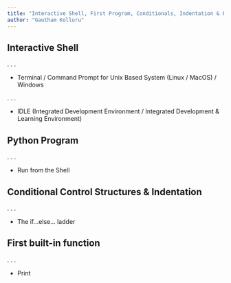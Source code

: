 ```yaml
---
title: "Interactive Shell, First Program, Conditionals, Indentation & Print"
author: "Gautham Kolluru"
---
```


## Interactive Shell

. . .

- Terminal / Command Prompt for Unix Based System (Linux / MacOS) / Windows

. . .

- IDLE (Integrated Development Environment / Integrated Development & Learning Environment)

## Python Program

. . .

- Run from the Shell

## Conditional Control Structures & Indentation

. . .

- The if...else... ladder

## First built-in function

. . .

- Print
